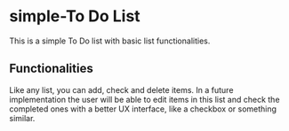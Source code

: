 # simple-To Do List  
This is a simple To Do list with basic list functionalities.  

## Functionalities  
Like any list, you can add, check and delete items. In a future implementation the user will be able to edit items in this list and check the completed ones with a better UX interface, like a checkbox or something similar.
